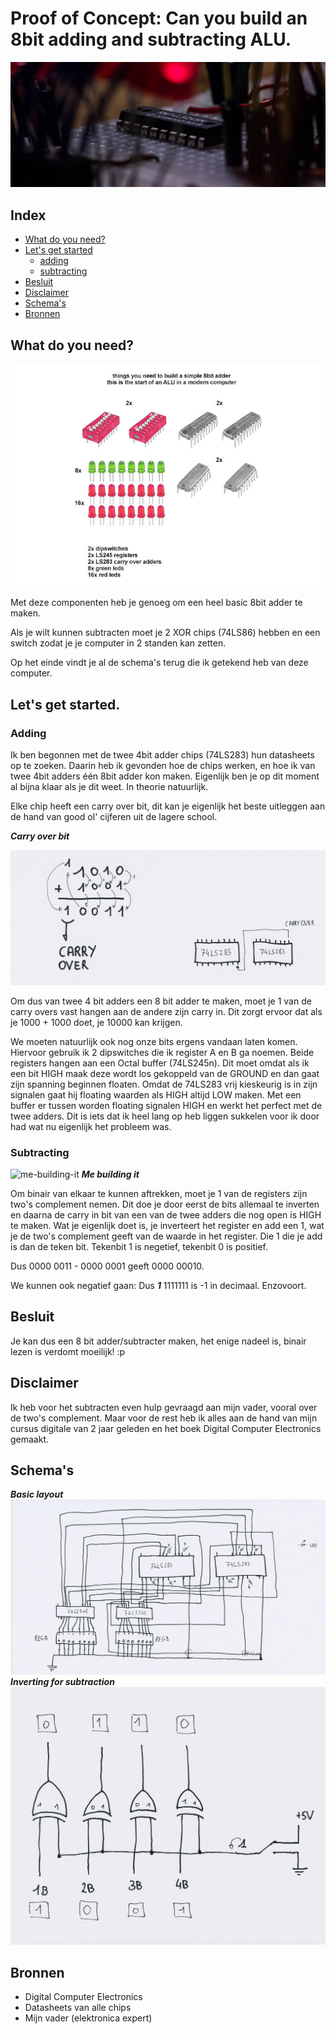 # Proof of Concept: Can you build an 8bit adding and subtracting ALU.

![header-img](https://github.com/DriesH/poc-binary-computer/blob/master/images/header-img.jpg)

## Index
- [What do you need?](https://github.com/DriesH/poc-binary-computer#what-do-you-need)
- [Let's get started](https://github.com/DriesH/poc-binary-computer#lets-get-started)
    - [adding](https://github.com/DriesH/poc-binary-computer#adding)
    - [subtracting](https://github.com/DriesH/poc-binary-computer#subtracting)
- [Besluit](https://github.com/DriesH/poc-binary-computer#besluit)
- [Disclaimer](https://github.com/DriesH/poc-binary-computer#disclaimer)
- [Schema's](https://github.com/DriesH/poc-binary-computer#schemas)
- [Bronnen](https://github.com/DriesH/poc-binary-computer#bronnen)


## What do you need?

![what-you-need](https://github.com/DriesH/poc-binary-computer/blob/master/images/composition-what-you-need.jpg)

Met deze componenten heb je genoeg om een heel basic 8bit adder te maken.

Als je wilt kunnen subtracten moet je 2 XOR chips (74LS86) hebben en een switch zodat je je computer in 2 standen kan zetten.

Op het einde vindt je al de schema's terug die ik getekend heb van deze computer.

## Let's get started.

### Adding

Ik ben begonnen met de twee 4bit adder chips (74LS283) hun datasheets op te zoeken. Daarin heb ik gevonden hoe de chips werken, en hoe ik van twee 4bit adders één 8bit adder kon maken. Eigenlijk ben je op dit moment al bijna klaar als je dit weet. In theorie natuurlijk.

Elke chip heeft een carry over bit, dit kan je eigenlijk het beste uitleggen aan de hand van good ol' cijferen uit de lagere school.

***Carry over bit***

![carry-over-bit](https://github.com/DriesH/poc-binary-computer/blob/master/images/8bit-computer.jpg)


Om dus van twee 4 bit adders een 8 bit adder te maken, moet je 1 van de carry overs vast hangen aan de andere zijn carry in. Dit zorgt ervoor dat als je 1000 + 1000 doet, je 10000 kan krijgen.

We moeten natuurlijk ook nog onze bits ergens vandaan laten komen. Hiervoor gebruik ik 2 dipswitches die ik register A en B ga noemen.
Beide registers hangen aan een Octal buffer (74LS245n). Dit moet omdat als ik een bit HIGH maak deze wordt los gekoppeld van de GROUND en dan gaat zijn spanning beginnen floaten. Omdat de 74LS283 vrij kieskeurig is in zijn signalen gaat hij floating waarden als HIGH altijd LOW maken. Met een buffer er tussen worden floating signalen HIGH en werkt het perfect met de twee adders. Dit is iets dat ik heel lang op heb liggen sukkelen voor ik door had wat nu eigenlijk het probleem was.

### Subtracting

![me-building-it](https://github.com/DriesH/poc-binary-computer/blob/master/images/me-building-it.gif)
***Me building it***

Om binair van elkaar te kunnen aftrekken, moet je 1 van de registers zijn two's complement nemen. Dit doe je door eerst de bits allemaal te inverten en daarna de carry in bit van een van de twee adders die nog open is HIGH te maken. Wat je eigenlijk doet is, je inverteert het register en add een 1, wat je de two's complement geeft van de waarde in het register. Die 1 die je add is dan de teken bit. Tekenbit 1 is negetief, tekenbit 0 is positief.

Dus 0000 0011 - 0000 0001 geeft 0000 00010.

We kunnen ook negatief gaan:
Dus ***1*** 1111111 is -1 in decimaal. Enzovoort.


## Besluit

Je kan dus een 8 bit adder/subtracter maken, het enige nadeel is, binair lezen is verdomt moeilijk! :p

## Disclaimer

Ik heb voor het subtracten even hulp gevraagd aan mijn vader, vooral over de two's complement. Maar voor de rest heb ik alles aan de hand van mijn cursus digitale van 2 jaar geleden en het boek Digital Computer Electronics gemaakt.

## Schema's

***Basic layout***
![adding-two-registers](https://github.com/DriesH/poc-binary-computer/blob/master/images/8bit-computer_0001.jpg)
***Inverting for subtraction***
![inverting-a-register](https://github.com/DriesH/poc-binary-computer/blob/master/images/8bit-computer_0002.jpg)

## Bronnen

- Digital Computer Electronics
- Datasheets van alle chips
- Mijn vader (elektronica expert)
